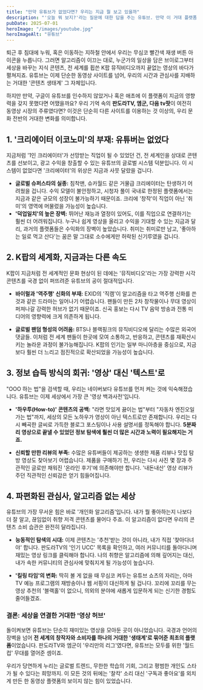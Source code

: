```yaml
---
title: "만약 유튜브가 없었다면? 우리는 지금 뭘 보고 있을까"
description: "'오늘 뭐 보지?'라는 질문에 대한 답을 주는 유튜브. 만약 이 거대 플랫폼이 없었다면, 우리는 판도라TV의 UCC를 보고 있었을까요? 크리에이터, K팝, 그리고 우리의 정보 습득 방식까지, 모든 것을 바꾼 유튜브의 부재 시나리오를 그려봅니다."
pubDate: 2025-07-01
heroImage: "/images/youtube.jpg"
heroImageAlt: "유튜브"
---
```


퇴근 후 침대에 누워, 혹은 이동하는 지하철 안에서 우리는 무심코 빨간색 재생 버튼 아이콘을 누릅니다. 그러면 알고리즘이 이끄는 대로, 누군가의 일상을 담은 브이로그부터 세상을 바꾸는 지식 콘텐츠, 전 세계를 휩쓴 K팝 뮤직비디오까지 끝없는 영상의 바다가 펼쳐지죠. 유튜브는 이제 단순한 동영상 사이트를 넘어, 우리의 시간과 관심사를 지배하는 거대한 '콘텐츠 생태계' 그 자체입니다.

하지만 만약, 구글이 유튜브를 인수하지 않았거나 혹은 애초에 이 플랫폼이 지금의 영향력을 갖지 못했다면 어땠을까요? 우리 기억 속의 **판도라TV, 엠군, 다음 tv팟**이 여전히 동영상 시장의 주류였다면? 이것은 단순히 다른 사이트를 이용하는 것 이상의, 우리 문화 전반의 거대한 변화를 의미합니다.

## 1. '크리에이터 이코노미'의 부재: 유튜버는 없었다

지금처럼 '1인 크리에이터'가 선망받는 직업이 될 수 있었던 건, 전 세계인을 상대로 콘텐츠를 선보이고, 광고 수익을 창출할 수 있는 유튜브의 글로벌 시스템 덕분입니다. 이 시스템이 없었다면 '크리에이터'의 위상은 지금과 사뭇 달랐을 겁니다.

-   **글로벌 슈퍼스타의 실종:** 침착맨, 슈카월드 같은 거물급 크리에이터는 탄생하기 어려웠을 겁니다. 수익 모델이 불안정하고, 시청자 풀이 국내로 한정된 플랫폼에서는 지금과 같은 규모의 성장이 불가능하기 때문이죠. 크리에 '창작'이 직업이 아닌 '취미'의 영역에 머물렀을 가능성이 높습니다.
-   **'덕업일치'의 높은 장벽:** 뛰어난 재능과 열정이 있어도, 이를 직업으로 연결하기는 훨씬 더 어려워집니다. 누구나 쉽게 영상을 올리고 수익을 기대할 수 있는 지금과 달리, 과거의 플랫폼들은 수익화의 장벽이 높았습니다. 취미는 취미로만 남고, '좋아하는 일로 먹고 산다'는 꿈은 말 그대로 소수에게만 허락된 신기루였을 겁니다.

## 2. K팝의 세계화, 지금과는 다른 속도

K팝이 지금처럼 전 세계적인 문화 현상이 된 데에는 '뮤직비디오'라는 가장 강력한 시각 콘텐츠를 국경 없이 퍼뜨려준 유튜브의 공이 절대적입니다.

-   **바이럴과 '역주행' 신화의 부재:** EXID의 '직캠'이 알고리즘을 타고 역주행 신화를 쓴 것과 같은 드라마는 일어나기 어렵습니다. 팬들이 만든 2차 창작물이나 무대 영상이 퍼져나갈 강력한 허브가 없기 때문이죠. 신곡 홍보는 다시 TV 음악 방송과 전통 미디어의 영향력에 크게 의존하게 됩니다.

-   **글로벌 팬덤 형성의 어려움:** BTS나 블랙핑크의 뮤직비디오에 달리는 수많은 외국어 댓글들. 이처럼 전 세계 팬들이 한곳에 모여 소통하고, 반응하고, 콘텐츠를 재확산시키는 놀라운 과정이 불가능해집니다. K팝의 인기는 일부 마니아층을 중심으로, 지금보다 훨씬 더 느리고 점진적으로 확산되었을 가능성이 높습니다.

## 3. 정보 습득 방식의 회귀: '영상' 대신 '텍스트'로

"OOO 하는 법"을 검색할 때, 우리는 네이버보다 유튜브를 먼저 켜는 것에 익숙해졌습니다. 유튜브는 이제 세상에서 가장 큰 '영상 백과사전'입니다.

-   **'하우투(How-to)' 콘텐츠의 공백:** "라면 맛있게 끓이는 법"부터 "자동차 엔진오일 가는 법"까지, 세상의 모든 노하우가 영상이 아닌 텍스트로만 존재합니다. 우리는 다시 빼곡한 글씨로 가득한 블로그 포스팅이나 사용 설명서를 정독해야 합니다. **5분짜리 영상으로 끝낼 수 있었던 정보 탐색에 훨씬 더 많은 시간과 노력이 필요해지는 거죠.**

-   **신뢰할 만한 리뷰의 부족:** 수많은 유튜버들이 제공하는 생생한 제품 리뷰나 맛집 탐방 영상도 찾아보기 어렵습니다. 제품을 구매하기 전, 우리는 다시 사진 몇 장과 주관적인 글로만 채워진 '온라인 후기'에 의존해야만 합니다. '내돈내산' 영상 리뷰가 주던 직관적인 신뢰감은 얻기 힘들어집니다.

## 4. 파편화된 관심사, 알고리즘 없는 세상

유튜브의 가장 무서운 힘은 바로 '개인화 알고리즘'입니다. 내가 뭘 좋아하는지 나보다 더 잘 알고, 끊임없이 취향 저격 콘텐츠를 물어다 주죠. 이 알고리즘이 없다면 우리의 콘텐츠 소비 습관은 완전히 달라집니다.

-   **능동적인 탐색의 시대:** 이제 콘텐츠는 '추천'받는 것이 아니라, 내가 직접 '찾아다녀야' 합니다. 판도라TV의 '인기 UCC' 목록을 확인하고, 여러 커뮤니티를 돌아다니며 재밌는 영상 링크를 클릭해야 합니다. 나의 취향은 알고리즘에 의해 깊어지는 대신, 내가 속한 커뮤니티의 관심사에 맞춰지게 될 가능성이 높습니다.

-   **'킬링 타임'의 변화:** 딱히 볼 게 없을 때 무심코 켜두는 유튜브 쇼츠의 자리는, 아마 TV 예능 프로그램의 재방송이나 웹 서핑이 대신하게 될 겁니다. 꼬리에 꼬리를 무는 영상 추천의 '블랙홀'이 없으니, 의외의 분야에 새롭게 입문하게 되는 신기한 경험도 줄어들겠죠.

### 결론: 세상을 연결한 거대한 '영상 허브'

돌이켜보면 유튜브는 단순히 재미있는 영상을 모아둔 곳이 아니었습니다. 국경과 언어의 장벽을 넘어 **전 세계의 창작자와 소비자를 하나의 거대한 '생태계'로 묶어준 최초의 플랫폼**이었습니다. 판도라TV와 엠군이 '우리만의 리그'였다면, 유튜브는 모두를 위한 '월드컵' 무대를 열어준 셈이죠.

우리가 당연하게 누리는 글로벌 트렌드, 무한한 학습의 기회, 그리고 평범한 개인도 스타가 될 수 있다는 희망까지. 이 모든 것의 뒤에는 '찰칵' 소리 대신 '구독과 좋아요'를 외치게 만든 한 동영상 플랫폼의 보이지 않는 힘이 있었습니다.